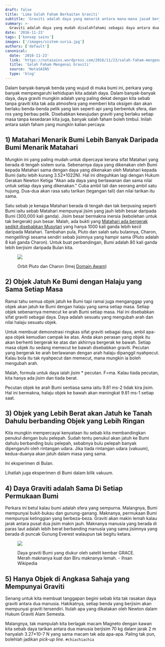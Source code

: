 ```yaml
---
draft: false
title: 'Lima Salah Faham Berkaitan Graviti'
subtitle: 'Graviti adalah daya yang menarik antara mana-mana jasad berjisim'
summary: >-
  Graviti adalah daya yang mudah disalahfahami sebagai daya antara dua jasad besar seperti planet, dan lain-lain salah faham.
date: '2016-11-23'
tags: ['konsep sains']
images: ['/images/sistem-suria.jpg']
authors: ['default']
canonical:
  date: '2016-11-23'
  link: 'https://notasains.wordpress.com/2016/11/23/salah-faham-mengenai-graviti/'
  title: 'Salah Faham Mengenai Graviti'
  source: 'NotaSAINS'
  type: 'blog'
---
```


Dalam banyak-banyak benda yang wujud di muka bumi ini, perkara yang banyak mempengaruhi kehidupan kita adalah daya. Dalam banyak-banyak daya, daya graviti mungkin adalah yang paling dekat dengan kita sebab tanpa graviti kita tak ada atmosfera yang memberi kita oksigen dan akan berlaku benda-benda pelik yang lain seperti api yang berbentuk sfera, dan ros yang berbau pelik. Disebabkan kewujudan graviti yang berlaku setiap masa tanpa kesedaran kita juga, banyak salah faham boleh timbul. Inilah antara salah faham yang mungkin kalian percaya:

## 1) Matahari Menarik Bumi Lebih Banyak Daripada Bumi Menarik Matahari

Mungkin ini yang paling mudah untuk dipercayai kerana sifat Matahari yang berada di tengah sistem suria. Sebenarnya daya yang dikenakan oleh Bumi kepada Matahari sama dengan daya yang dikenakan oleh Matahari kepada Bumi (iaitu lebih kurang 3.52\*1022N). Hal ini diteguhkan lagi dengan Hukum Gerakan Newton Ketiga "Akan ada daya yang berlawanan dan sama nilai untuk setiap daya yang dikenakan." Cuba ambil tali dan seorang ambil satu hujung. Dua-dua akan rasa satu tarikan (tegangan tali) dan nilai tarikan itu sama.

Satu sebab je kenapa Matahari berada di tengah dan tak berpusing seperti Bumi iaitu sebab Matahari mempunyai jisim yang jauh lebih besar daripada Bumi (300,000 kali ganda). Jisim besar bermakna inersia (kebolehan untuk tak bergerak) pun besar. Malah, ada bukti yang [Matahari ada bergerak sedikit disebabkan Musytari](http://www.iflscience.com/space/forget-wha-you-heard-jupiter-does-not-orbit-the-sun/) yang hanya 1000 kali ganda lebih kecil daripada Matahari. Tambahan pula, Pluto dan salah satu bulannya, Charon, mengelilingi sesama sendiri sebab jisimnya yang hampir sama (Pluto adalah 8 kali ganda Charon). Untuk buat perbandingan, Bumi adalah 80 kali ganda lebih berjisim daripada Bulan kita.

<figure>

![](/images/sistem-pluto-charon.gif)

<figcaption>

Orbit Pluto dan Charon (Imej [Domain Awam](https://commons.wikimedia.org/wiki/File:Pluto-Charon_System.gif))

</figcaption>

</figure>

## 2) Objek Jatuh Ke Bumi dengan Halaju yang Sama Setiap Masa

Ramai tahu semua objek jatuh ke Bumi tapi ramai juga menganggap yang objek akan jatuh ke Bumi dengan halaju yang sama setiap masa. Setiap objek sebenarnya memecut ke arah Bumi setiap masa. Hal ini disebabkan sifat graviti sebagai daya. Daya adalah sesuatu yang mengubah arah dan nilai halaju sesuatu objek.

Untuk membuat demonstrasi ringkas sifat graviti sebagai daya, ambil apa-apa objek kemudian campak ke atas. Anda akan perasan yang objek itu akan berhenti bergerak ke atas dan akhirnya bergerak ke bawah. Setiap masa objek itu sedang memecut ke bawah disebabkan graviti. Pecutan yang bergerak ke arah berlawanan dengan arah halaju dipanggil nyahpecut. Kalau bola itu tak nyahpecut dan memecut, mana mungkin ia boleh mengubah arah.

Malah, formula untuk daya ialah jisim \* pecutan. F=ma. Kalau tiada pecutan, kita hanya ada jisim dan tiada berat.

Pecutan objek ke arah Bumi sentiasa sama iaitu 9.81 ms-2 tidak kira jisim. Hal ini bermakna, halaju objek ke bawah akan meningkat 9.81 ms-1 setiap saat.

## 3) Objek yang Lebih Berat akan Jatuh ke Tanah Dahulu berbanding Objek yang Lebih Ringan

Kita mungkin mempercayai kenyataan itu sebab kita membandingkan penukul dengan bulu pelepah. Sudah tentu penukul akan jatuh ke Bumi dahulu berbanding bulu pelepah, sebabnya bulu pelepah banyak dipengaruhi oleh rintangan udara. Jika tiada rintangan udara (vakuum), kedua-duanya akan jatuh dalam masa yang sama.

Ini eksperimen di Bulan.

<YouTube id="5C5_dOEyAfk"/>

Lihatlah juga eksperimen di Bumi dalam bilik vakuum.

<YouTube id="E43-CfukEgs"/>

## 4) Daya Graviti adalah Sama Di Setiap Permukaan Bumi

Perkara ini betul kalau bumi adalah sfera yang sempurna. Malangnya, Bumi mempunyai bukit-bukau dan gunung-ganang. Maknanya, permukaan Bumi mempunyai ketinggian yang berbeza-beza. Graviti akan makin lemah kalau jarak antara pusat dua jisim makin jauh. Maknanya manusia yang berada di paras laut adalah lebih berat berbanding manusia yang sama jisimnya yang berada di puncak Gunung Everest walaupun tak begitu ketara.

<figure>

![](/images/anomali-graviti_DA_wiki.jpg)

<figcaption>

Daya graviti Bumi yang diukur oleh satelit kembar GRACE. Merah maknanya kuat dan Biru maknanya lemah. - Ihsan Wikipedia

</figcaption>
</figure>

## 5) Hanya Objek di Angkasa Sahaja yang Mempunyai Graviti

Senang untuk kita membuat tanggapan begini sebab kita tak rasakan daya graviti antara dua manusia. Hakikatnya, setiap benda yang berjisim akan mempunyai graviti tersendiri. Itulah apa yang dikatakan oleh Newton dalam Hukum Graviti Alam Semesta.

Malangnya, tak mampulah kita berlagak macam Magneto dengan kawan kita sebab daya tarikan antara dua manusia berjisim 70 kg dalam jarak 2 m hanyalah 3.27\*10-7 N yang sama macam tak ada apa-apa. Paling tak pun, bolehlah jadikan _pick-up line_. `#chiachiachia`
